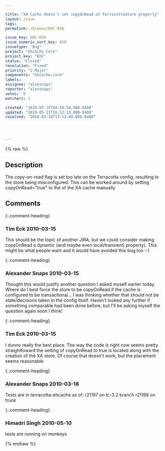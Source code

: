 ```yaml
---

title: "XA Cache doesn't set copyOnRead of TerracottaStore properly"
layout: issue
tags: 
permalink: /browse/EHC-650

issue_key: EHC-650
issue_numeric_sort_key: 650
issuetype: "Bug"
project: "Ehcache Core"
project_key: "EHC"
status: "Closed"
resolution: "Fixed"
priority: "2 Major"
components: "ehcache-core"
labels: 
assignee: "alexsnaps"
reporter: "alexsnaps"
votes:  0
watchers: 1

created: "2010-03-15T04:20:54.000-0400"
updated: "2010-05-21T18:32:13.000-0400"
resolved: "2010-03-18T13:13:48.000-0400"




---
```


{% raw %}

## Description

<div markdown="1" class="description">

The copy-on-read flag is set too late on the Terracotta config, resulting in the store being misconfigured.
This can be worked around by setting copyOnRead="true" to the <terracotta /> of the XA cache manually

</div>

## Comments


{:.comment-heading}
### **Tim Eck** <span class="date">2010-03-15</span>

<div markdown="1" class="comment">

This should be the topic of another JIRA, but we could consider making copyOnRead a dynamic (and maybe even local/transient) property). This might be what people want and it would have avoided this bug too :-)


</div>


{:.comment-heading}
### **Alexander Snaps** <span class="date">2010-03-15</span>

<div markdown="1" class="comment">

Thought this would justify another question I asked myself earlier today.
Where do I best force the store to be copyOnRead if the cache is configured to be transactional... I was thinking whether that should not be state/decisions taken in the config itself. Haven't looked any further if something comparable had been done before, but I'll be asking myself the question again soon I think! 

</div>


{:.comment-heading}
### **Tim Eck** <span class="date">2010-03-15</span>

<div markdown="1" class="comment">

I dunno really the best place. The way the code is right now seems pretty straightfoward the setting of copyOnRead to true is located along with the creation of the XA store. Of course that doesn't work, but the placement seems reasonable


</div>


{:.comment-heading}
### **Alexander Snaps** <span class="date">2010-03-18</span>

<div markdown="1" class="comment">

Tests are in terracotta-ehcache as of:
r21197 on tc-3.2 branch
r21198 on trunk


</div>


{:.comment-heading}
### **Himadri Singh** <span class="date">2010-05-10</span>

<div markdown="1" class="comment">

tests are running on monkeys

</div>



{% endraw %}
